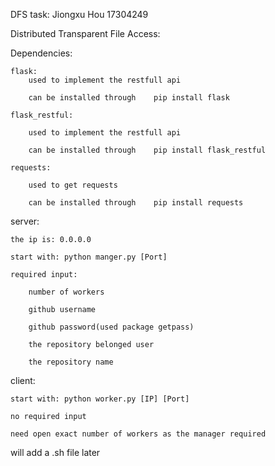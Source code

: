 DFS task:
Jiongxu Hou 17304249

Distributed Transparent File Access:

Dependencies:
		
	flask:
		used to implement the restfull api
		
		can be installed through	pip install flask
		
	flask_restful:
	
		used to implement the restfull api
		
		can be installed through	pip install flask_restful
		
	requests:
	
		used to get requests
		
		can be installed through	pip install requests


server:

	the ip is: 0.0.0.0
	
	start with:	python manger.py [Port]
	
	required input:
	
		number of workers
		
		github username
		
		github password(used package getpass)
		
		the repository belonged user
		
		the repository name
		
		
client:
	
	start with:	python worker.py [IP] [Port]
	
	no required input
	
	need open exact number of workers as the manager required
	
	
will add a .sh file later


